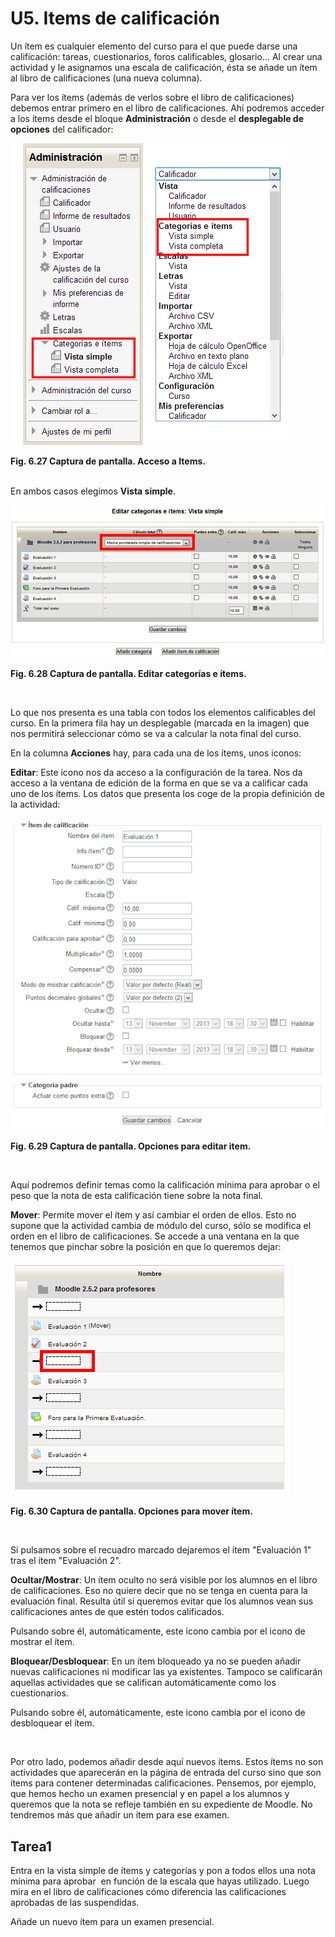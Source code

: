 
# U5. Items de calificación

Un ítem es cualquier elemento del curso para el que puede darse una calificación: tareas, cuestionarios, foros calificables, glosario... Al crear una actividad y le asignamos una escala de calificación, ésta se añade un ítem al libro de calificaciones (una nueva columna).

Para ver los ítems (además de verlos sobre el libro de calificaciones) debemos entrar primero en el libro de calificaciones. Ahí podremos acceder a los ítems desde el bloque **Administración** o desde el **desplegable de opciones** del calificador:


![](img/items-acceso.png)

**Fig. 6.27 Captura de pantalla. Acceso a Items.**

<br/>En ambos casos elegimos **Vista simple**.


![](img/items-editar_items.png)

**Fig. 6.28 Captura de pantalla. Editar categorías e ítems.**

 

Lo que nos presenta es una tabla con todos los elementos calificables del curso. En la primera fila hay un desplegable (marcada en la imagen) que nos permitirá seleccionar cómo se va a calcular la nota final del curso.

En la columna **Acciones** hay, para cada una de los ítems, unos iconos:

**Editar**: Este icono nos da acceso a la configuración de la tarea. Nos da acceso a la ventana de edición de la forma en que se va a calificar cada uno de los ítems. Los datos que presenta los coge de la propia definición de la actividad:


![](img/items-editar_item.png)

**Fig. 6.29 Captura de pantalla. Opciones para editar item.**

 

Aquí podremos definir temas como la calificación mínima para aprobar o el peso que la nota de esta calificación tiene sobre la nota final.

**Mover**: Permite mover el ítem y así cambiar el orden de ellos. Esto no supone que la actividad cambia de módulo del curso, sólo se modifica el orden en el libro de calificaciones. Se accede a una ventana en la que tenemos que pinchar sobre la posición en que lo queremos dejar:


![](img/items-mover_un_item.png)

**Fig. 6.30 Captura de pantalla. Opciones para mover ítem.**

 

Si pulsamos sobre el recuadro marcado dejaremos el ítem "Evaluación 1" tras el ítem "Evaluación 2".

**Ocultar/Mostrar**: Un ítem oculto no será visible por los alumnos en el libro de calificaciones. Eso no quiere decir que no se tenga en cuenta para la evaluación final. Resulta útil si queremos evitar que los alumnos vean sus calificaciones antes de que estén todos calificados.

Pulsando sobre él, automáticamente, este icono cambia por el icono de mostrar el ítem. 

**Bloquear/Desbloquear**: En un ítem bloqueado ya no se pueden añadir nuevas calificaciones ni modificar las ya existentes. Tampoco se calificarán aquellas actividades que se califican automáticamente como los cuestionarios.

Pulsando sobre él, automáticamente, este icono cambia por el icono de desbloquear el ítem.

 

Por otro lado, podemos añadir desde aquí nuevos ítems. Estos ítems no son actividades que aparecerán en la página de entrada del curso sino que son ítems para contener determinadas calificaciones. Pensemos, por ejemplo, que hemos hecho un examen presencial y en papel a los alumnos y queremos que la nota se refleje también en su expediente de Moodle. No tendremos más que añadir un ítem para ese examen.

## Tarea1

Entra en la vista simple de ítems y categorías y pon a todos ellos una nota mínima para aprobar  en función de la escala que hayas utilizado. Luego mira en el libro de calificaciones cómo diferencia las calificaciones aprobadas de las suspendidas.

Añade un nuevo ítem para un examen presencial.

